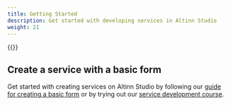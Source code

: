 ```yaml
---
title: Getting Started
description: Get started with developing services in Altinn Studio
weight: 21
---
```

{{<children />}}

## Create a service with a basic form
Get started with creating services on Altinn Studio by following our [guide for creating a basic form](../guides/development/basic-form/) or by trying out our [service development course](./app-dev-course/).
